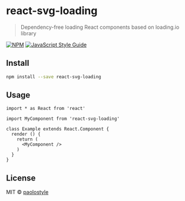 # react-svg-loading

> Dependency-free loading React components based on loading.io library

[![NPM](https://img.shields.io/npm/v/react-svg-loading.svg)](https://www.npmjs.com/package/react-svg-loading) [![JavaScript Style Guide](https://img.shields.io/badge/code_style-standard-brightgreen.svg)](https://standardjs.com)

## Install

```bash
npm install --save react-svg-loading
```

## Usage

```tsx
import * as React from 'react'

import MyComponent from 'react-svg-loading'

class Example extends React.Component {
  render () {
    return (
      <MyComponent />
    )
  }
}
```

## License

MIT © [paolostyle](https://github.com/paolostyle)
